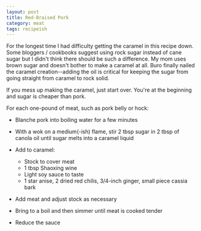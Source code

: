 ```yaml
---
layout: post
title: Red-Braised Pork
category: meat
tags: recipeish
---
```


For the longest time I had difficulty getting the caramel in this recipe down. Some bloggers / cookbooks suggest using rock sugar instead of cane sugar but I didn't think there should be such a difference. My mom uses brown sugar and doesn't bother to make a caramel at all. Buro finally nailed the caramel creation--adding the oil is critical for keeping the sugar from going straight from caramel to rock solid. 

If you mess up making the caramel, just start over. You're at the beginning and sugar is cheaper than pork. 

For each one-pound of meat, such as pork belly or hock:

* Blanche pork into boiling water for a few minutes

* With a wok on a medium(-ish) flame, stir 2 tbsp sugar in 2 tbsp of
  canola oil until sugar melts into a caramel liquid
* Add to caramel:
  - Stock to cover meat
  - 1 tbsp Shaoxing wine
  - Light soy sauce to taste
  - 1 star anise, 2 dried red chilis, 3/4-inch ginger, small piece cassia bark

* Add meat and adjust stock as necessary
* Bring to a boil and then simmer until meat is cooked tender
* Reduce the sauce
